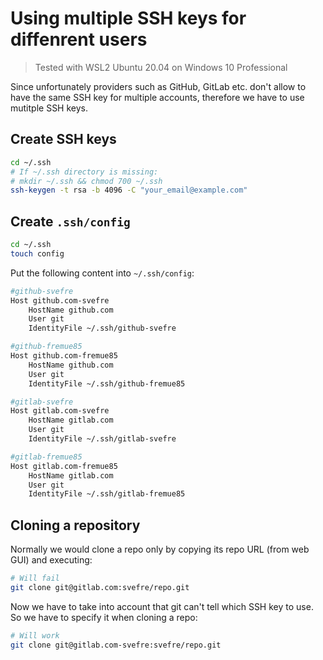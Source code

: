 # Using multiple SSH keys for diffenrent users

> Tested with WSL2 Ubuntu 20.04 on Windows 10 Professional

Since unfortunately providers such as GitHub, GitLab etc. don't allow to have the same SSH key for multiple accounts, therefore we have to use mutitple SSH keys.

## Create SSH keys

```bash
cd ~/.ssh
# If ~/.ssh directory is missing:
# mkdir ~/.ssh && chmod 700 ~/.ssh
ssh-keygen -t rsa -b 4096 -C "your_email@example.com"
```

## Create `.ssh/config`

```bash
cd ~/.ssh
touch config
```

Put the following content into `~/.ssh/config`:

```bash
#github-svefre
Host github.com-svefre
    HostName github.com
    User git
    IdentityFile ~/.ssh/github-svefre

#github-fremue85
Host github.com-fremue85
    HostName github.com
    User git
    IdentityFile ~/.ssh/github-fremue85

#gitlab-svefre
Host gitlab.com-svefre
    HostName gitlab.com
    User git
    IdentityFile ~/.ssh/gitlab-svefre

#gitlab-fremue85
Host gitlab.com-fremue85
    HostName gitlab.com
    User git
    IdentityFile ~/.ssh/gitlab-fremue85
```

## Cloning a repository

Normally we would clone a repo only by copying its repo URL (from web GUI) and executing:

```bash
# Will fail
git clone git@gitlab.com:svefre/repo.git
```

Now we have to take into account that git can't tell which SSH key to use. So we have to specify it when cloning a repo:

```bash
# Will work
git clone git@gitlab.com-svefre:svefre/repo.git
```

